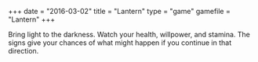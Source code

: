 +++
date = "2016-03-02"
title = "Lantern"
type = "game"
gamefile = "Lantern"
+++

Bring light to the darkness. Watch your health, willpower, and stamina. The signs give your chances of what might happen if you continue in that direction.
